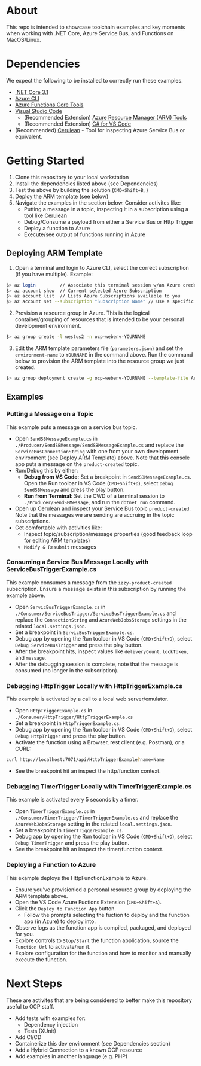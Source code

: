 # About
This repo is intended to showcase toolchain examples and key moments when working with .NET Core, Azure Service Bus, and Functions on MacOS/Linux.

# Dependencies
We expect the following to be installed to correctly run these examples.  
- [.NET Core 3.1](https://dotnet.microsoft.com/download/dotnet-core/3.1)  
- [Azure CLI](https://docs.microsoft.com/en-us/cli/azure/install-azure-cli?view=azure-cli-latest)
- [Azure Functions Core Tools](https://docs.microsoft.com/en-us/azure/azure-functions/functions-run-local?tabs=macos%2Ccsharp%2Cbash#v2)
- [Visual Studio Code](https://code.visualstudio.com/download)  
  - (Recommended Extension) [Azure Resource Manager (ARM) Tools](https://marketplace.visualstudio.com/items?itemName=msazurermtools.azurerm-vscode-tools)
  - (Recommended Extension) [C# for VS Code](https://marketplace.visualstudio.com/items?itemName=ms-dotnettools.csharp)
- (Recommended) [Cerulean](https://www.cerebrata.com/products/cerulean/download) - Tool for inspecting Azure Service Bus or equivalent.

# Getting Started
1. Clone this repository to your local workstation
2. Install the dependencies listed above (see Dependencies)
3. Test the above by building the solution (`CMD+Shift+B`, )
3. Deploy the ARM template (see below)
4. Navigate the examples in the section below. Consider activites like:
    - Putting a message in a topic, inspecting it in a subscription using a tool like [Cerulean](https://www.cerebrata.com/products/cerulean/download)
    - Debug/Consume a payload from either a Service Bus or Http Trigger
    - Deploy a function to Azure
    - Execute/see output of functions running in Azure

## Deploying ARM Template
1. Open a terminal and login to Azure CLI, select the correct subscription (if you have multiple).
Example:
```bash
$> az login         // Associate this terminal session w/an Azure credential
$> az account show  // Current selected Azure Subscription
$> az account list  // Lists Azure Subscriptions available to you
$> az account set --subscription "Subscription Name" // Use a specific subscription
```
2. Provision a resource group in Azure. This is the logical container/grouping of resources that is intended to be your personal development environment.
```bash
$> az group create -l westus2 -n ocp-webenv-YOURNAME
```

3. Edit the ARM template parameters file (`parameters.json`) and set the `environment-name` to `YOURNAME` in the command above. Run the command below to provision the ARM template into the resource group we just created.
```bash
$> az group deployment create -g ocp-webenv-YOURNAME --template-file ArmTemplate/environment.json --parameters ArmTemplate/parameters.json
```

## Examples

### Putting a Message on a Topic
This example puts a message on a service bus topic.

- Open `SendSBMessageExample.cs` in `./Producer/SendSBMessage/SendSBMessageExample.cs` and replace the `ServiceBusConnectionString` with one from your own development environment (see Deploy ARM Template) above. Note that this console app puts a message on the `product-created` topic.
- Run/Debug this by either:
  - **Debug from VS Code**: Set a breakpoint in `SendSBMessageExample.cs`. Open the Run toolbar in VS Code (`CMD+Shift+D`), select `Debug SendSBMessage` and press the play button.
  - **Run from Terminal**: Set the CWD of a terminal session to `./Producer/SendSBMessage`, and run the `dotnet run` command.
- Open up Cerulean and inspect your Service Bus topic `product-created`. Note that the messages we are sending are accruing in the topic subscriptions.
- Get comfortable with activities like:
  - Inspect topic/subscription/message properties (good feedback loop for editing ARM templates)
  - `Modify & Resubmit` messages

### Consuming a Service Bus Message Locally with ServiceBusTriggerExample.cs
This example consumes a message from the `izzy-product-created` subscription. Ensure a message exists in this subscription by running the example above.

- Open `ServicBusTriggerExample.cs` in `./Consumer/ServiceBusTrigger/ServiceBusTriggerExample.cs` and replace the `ConnectionString` and `AzureWebJobsStorage` settings in the related `local.settings.json`.
- Set a breakpoint in `ServicBusTriggerExample.cs`.
- Debug app by opening the Run toolbar in VS Code (`CMD+Shift+D`), select `Debug ServiceBusTrigger` and press the play button.
- After the breakpoint hits, inspect values like `deliveryCount`, `lockToken`, and `message`.
- After the debugging session is complete, note that the message is consumed (no longer in the subscription).

### Debugging HttpTrigger Locally with HttpTriggerExample.cs
This example is activated by a call to a local web server/emulator.

- Open `HttpTriggerExample.cs` in `./Consumer/HttpTrigger/HttpTriggerExample.cs`
- Set a breakpoint in `HttpTriggerExample.cs`.
- Debug app by opening the Run toolbar in VS Code (`CMD+Shift+D`), select `Debug HttpTrigger` and press the play button.
- Activate the function using a Browser, rest client (e.g. Postman), or a CURL:
``` bash
curl http://localhost:7071/api/HttpTriggerExample?name=Name
```
- See the breakpoint hit an inspect the http/function context.

### Debugging TimerTrigger Locally with TimerTriggerExample.cs
This example is activated every 5 seconds by a timer.

- Open `TimerTriggerExample.cs` in `./Consumer/TimerTrigger/TimerTriggerExample.cs` and replace the `AzureWebJobsStorage` setting in the related `local.settings.json`.
- Set a breakpoint in `TimerTriggerExample.cs`.
- Debug app by opening the Run toolbar in VS Code (`CMD+Shift+D`), select `Debug TimerTrigger` and press the play button.
- See the breakpoint hit an inspect the timer/function context.

### Deploying a Function to Azure
This example deploys the HttpFunctionExample to Azure.

- Ensure you've provisionied a personal resource group by deploying the ARM template above.
- Open the VS Code Azure Fuctions Extension (`CMD+Shift+A`).
- Click the `Deploy to Function App` button.
  - Follow the prompts selecting the fuction to deploy and the function app (in Azure) to deploy into.
- Observe logs as the function app is compiled, packaged, and deployed for you.
- Explore controls to `Stop/Start` the function application, source the `Function Url` to activate/run it.
- Explore configuration for the function and how to monitor and manually execute the function.


# Next Steps
These are activites that are being considered to better make this repository useful to OCP staff.

- Add tests with examples for:
  - Dependency injection
  - Tests (XUnit)
- Add CI/CD 
- Containerize this dev environment (see Dependencies section)
- Add a Hybrid Connection to a known OCP resource
- Add examples in another language (e.g. PHP)
